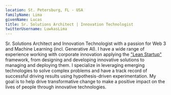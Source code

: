 ```yaml
---
location: St. Petersburg, FL - USA
familyName: Lima
givenName: Lucas
title: Sr. Solutions Architect | Innovation Technologist
twitterUsername: LuwkasLima
---
```


Sr. Solutions Architect and Innovation Technologist with a passion for Web 3 and Machine Learning (incl. Generative AI). I have a wide range of experience working with corporate innovation applying the ["Lean Startup"](https://www.ideo.com/journal/zig-then-zag-when-to-use-design-thinking-vs-the-lean-startup-approach) framework, from designing and developing innovative solutions to managing and deploying them. I specialize in leveraging emerging technologies to solve complex problems and have a track record of successful driving results using hypothesis-driven experimentation. My goal is to help drive transformative change to make a positive impact on the lives of people through innovative technologies.
